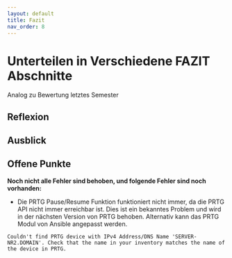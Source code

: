 ```yaml
---
layout: default
title: Fazit
nav_order: 8
---
```

# Unterteilen in Verschiedene FAZIT Abschnitte

Analog zu Bewertung letztes Semester 



## Reflexion


## Ausblick



## Offene Punkte

**Noch nicht alle Fehler sind behoben, und folgende Fehler sind noch vorhanden:**

- Die PRTG Pause/Resume Funktion funktioniert nicht immer, da die PRTG API nicht immer erreichbar ist.
  Dies ist ein bekanntes Problem und wird in der nächsten Version von PRTG behoben.
  Alternativ kann das PRTG Modul von Ansible angepasst werden.

```text
Couldn't find PRTG device with IPv4 Address/DNS Name 'SERVER-NR2.DOMAIN'. Check that the name in your inventory matches the name of the device in PRTG.
```

